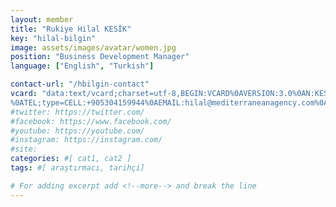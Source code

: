 ```yaml
---
layout: member
title: "Rukiye Hilal KESİK"
key: "hilal-bilgin"
image: assets/images/avatar/women.jpg
position: "Business Development Manager"
language: ["English", "Turkish"]

contact-url: "/hbilgin-contact"
vcard: "data:text/vcard;charset=utf-8,BEGIN:VCARD%0AVERSION:3.0%0AN:KESİK;Rukiye Hilal;;;%0AFN:Rukiye Hilal KESİK%0AORG:Mediterranean Agency%0ATITLE:Business Development Manager
%0ATEL;type=CELL:+905304159944%0AEMAIL:hilal@mediterraneanagency.com%0AURL:https://mediterranean.agency/%0AEND:VCARD"
#twitter: https://twitter.com/
#facebook: https://www.facebook.com/
#youtube: https://youtube.com/
#instagram: https://instagram.com/
#site: 
categories: #[ cat1, cat2 ]
tags: #[ araştırmacı, tarihçi]

# For adding excerpt add <!--more--> and break the line
---
```


 
<!--more-->

